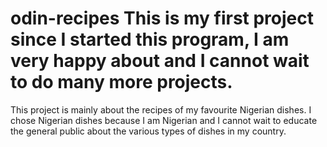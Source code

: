 # odin-recipes This is my first project since I started this program, I am very happy about and I cannot wait to do many more projects.
This project is mainly about the recipes of my favourite Nigerian dishes. I chose Nigerian dishes because I am Nigerian and I cannot wait to educate the general public about the various types of dishes in my country.
